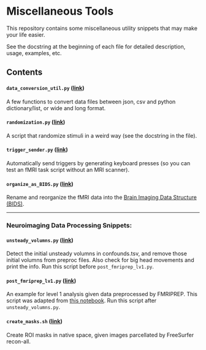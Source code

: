 # Miscellaneous Tools
This repository contains some miscellaneous utility snippets that may make your life easier.

See the docstring at the beginning of each file for detailed description, usage, examples, etc.

## Contents
#### `data_conversion_util.py` ([link](https://github.com/CSNLab/misc-tools/blob/master/data_conversion_util.py))
A few functions to convert data files between json, csv and python dictionary/list, or wide and long format.

#### `randomization.py` ([link](https://github.com/CSNLab/misc-tools/blob/master/randomization.py))
A script that randomize stimuli in a weird way (see the docstring in the file).

#### `trigger_sender.py` ([link](https://github.com/CSNLab/misc-tools/blob/master/trigger_sender.py))
Automatically send triggers by generating keyboard presses (so you can test an fMRI task script without an MRI scanner).

#### `organize_as_BIDS.py` ([link](https://github.com/CSNLab/misc-tools/blob/master/organize_as_BIDS.py))
Rename and reorganize the fMRI data into the [Brain Imaging Data Structure (BIDS)](https://www.nature.com/articles/sdata201644).

---
### Neuroimaging Data Processing Snippets:

#### `unsteady_volumns.py` ([link](https://github.com/CSNLab/misc-tools/blob/master/neuro_data_snippets/unsteady_volumns.py))
Detect the initial unsteady volumns in confounds.tsv, and remove those initial volumns from preproc files. Also check for big head movements and print the info. Run this script before `post_fmriprep_lv1.py`.

#### `post_fmriprep_lv1.py` ([link](https://github.com/CSNLab/misc-tools/blob/master/neuro_data_snippets/post_fmriprep_lv1.py))
An example for level 1 analysis given data preprocessed by FMRIPREP. This script was adapted from [this notebook](https://github.com/poldrack/fmri-analysis-vm/blob/master/analysis/postFMRIPREPmodelling/First%20and%20Second%20Level%20Modeling%20(FSL).ipynb). Run this script after `unsteady_volumns.py`.

#### `create_masks.sh` ([link](https://github.com/CSNLab/misc-tools/blob/master/neuro_data_snippets/create_masks.sh))
Create ROI masks in native space, given images parcellated by FreeSurfer recon-all.
